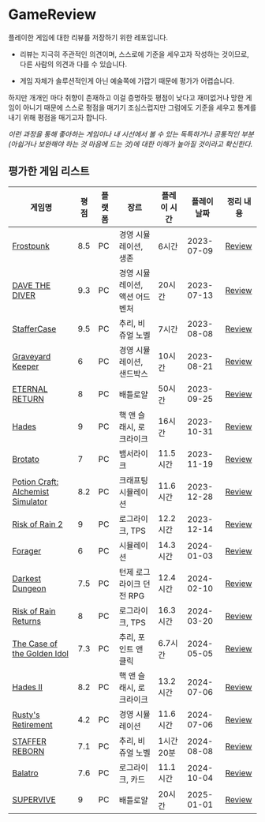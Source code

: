 # GameReview

플레이한 게임에 대한 리뷰를 저장하기 위한 레포입니다.

- 리뷰는 지극히 주관적인 의견이며, 스스로에 기준을 세우고자 작성하는 것이므로, 다른 사람의 의견과 다를 수 있습니다.

- 게임 자체가 솔루션적인게 아닌 예술쪽에 가깝기 때문에 평가가 어렵습니다.

하지만 개개인 마다 취향이 존재하고 이걸 증명하듯 평점이 낮다고 재미없거나 망한 게임이 아니기 때문에 스스로 평점을 매기기 조심스럽지만 그럼에도 기준을 세우고 통계를 내기 위해 평점을 매기고자 합니다.

*이런 과정을 통해 좋아하는 게임이나 내 시선에서 볼 수 있는 독특하거나 공통적인 부분(아쉽거나 보완해야 하는 것 마음에 드는 것)에 대한 이해가 높아질 것이라고 확신한다.*

## 평가한 게임 리스트

| 게임명 | 평점 | 플랫폼 | 장르 | 플레이 시간 | 플레이 날짜 | 정리 내용 |
| --- | --- | --- | --- | --- | --- | --- |
| [Frostpunk](https://store.steampowered.com/app/323190/Frostpunk/) | 8.5 | PC | 경영 시뮬레이션, 생존 | 6시간 | 2023-07-09 | [Review](https://github.com/fkdl0048/GameReview/issues/2) |
| [DAVE THE DIVER](https://store.steampowered.com/app/1868140/_/?l=koreana) | 9.3 | PC | 경영 시뮬레이션, 액션 어드벤처 | 20시간 | 2023-07-13 | [Review](https://github.com/fkdl0048/GameReview/issues/3) |
| [StafferCase](https://store.steampowered.com/app/2128480/_/) | 9.5 | PC | 추리, 비쥬얼 노벨 | 7시간 | 2023-08-08 | [Review](https://github.com/fkdl0048/GameReview/issues/5) |
| [Graveyard Keeper](https://store.steampowered.com/app/599140/Graveyard_Keeper/) | 6 | PC | 경영 시뮬레이션, 샌드박스 | 10시간 | 2023-08-21 | [Review](https://github.com/fkdl0048/GameReview/issues/6) |
| [ETERNAL RETURN](https://store.steampowered.com/app/1049590/Eternal_Return/) | 8 | PC | 배틀로얄 | 50시간 | 2023-09-25 | [Review](https://github.com/fkdl0048/GameReview/issues/8) |
| [Hades](https://store.steampowered.com/app/1145360/Hades/?l=koreana) | 9 | PC | 핵 앤 슬래시, 로크라이크 | 16시간 | 2023-10-31 | [Review](https://github.com/fkdl0048/GameReview/issues/9) |
| [Brotato](https://store.steampowered.com/app/1942280/Brotato/) | 7 | PC | 뱀서라이크 | 11.5시간 | 2023-11-19 | [Review](https://github.com/fkdl0048/GameReview/issues/10) |
| [Potion Craft: Alchemist Simulator](https://store.steampowered.com/app/1210320/Potion_Craft_Alchemist_Simulator/?l=koreana) | 8.2 | PC | 크래프팅 시뮬레이션 | 11.6시간 | 2023-12-28 | [Review](https://github.com/fkdl0048/GameReview/issues/12) |
| [Risk of Rain 2](https://store.steampowered.com/app/632360/Risk_of_Rain_2/) | 9 | PC | 로그라이크, TPS | 12.2시간 | 2023-12-14 | [Review](https://github.com/fkdl0048/GameReview/issues/11) |
| [Forager](https://store.steampowered.com/app/751780/Forager/) | 6 | PC | 시뮬레이션 | 14.3시간 | 2024-01-03 | [Review](https://github.com/fkdl0048/GameReview/issues/13) |
| [Darkest Dungeon](https://store.steampowered.com/app/262060/Darkest_Dungeon/) | 7.5 | PC | 턴제 로그라이크 던전 RPG | 12.4시간 | 2024-02-10 | [Review](https://github.com/fkdl0048/GameReview/issues/14) |
| [Risk of Rain Returns](https://store.steampowered.com/app/1337520/Risk_of_Rain_Returns/) | 8 | PC | 로그라이크, TPS | 16.3시간 | 2024-03-20 | [Review](https://github.com/fkdl0048/GameReview/issues/15) |
| [The Case of the Golden Idol](https://store.steampowered.com/app/1677770/The_Case_of_the_Golden_Idol/) | 7.3 | PC | 추리, 포인트 앤 클릭 | 6.7시간 | 2024-05-05 | [Review](https://github.com/fkdl0048/GameReview/issues/16) |
| [Hades II](https://store.steampowered.com/app/1145350/Hades_II/) | 8.2 | PC | 핵 앤 슬래시, 로크라이크 | 13.2시간 | 2024-07-06 | [Review](https://github.com/fkdl0048/GameReview/issues/17) |
| [Rusty's Retirement](https://store.steampowered.com/app/2666510/Rustys_Retirement/) | 4.2 | PC | 경영 시뮬레이션 | 11.6시간 | 2024-07-06 | [Review](https://github.com/fkdl0048/GameReview/issues/18) |
| [STAFFER REBORN](https://store.steampowered.com/app/2658920/Staffer_Reborn/) | 7.1 | PC | 추리, 비쥬얼 노벨 | 1시간 20분 | 2024-08-08 | [Review](https://github.com/fkdl0048/GameReview/issues/20) |
| [Balatro](https://store.steampowered.com/app/2379780/Balatro/) | 7.6 | PC | 로그라이크, 카드 | 11.1시간 | 2024-10-04 | [Review](https://github.com/fkdl0048/GameReview/issues/21)
| [SUPERVIVE](https://supervive.nexon.com/) | 9 | PC | 배틀로얄 | 20시간 | 2025-01-01 | [Review](https://github.com/fkdl0048/GameReview/issues/22) |